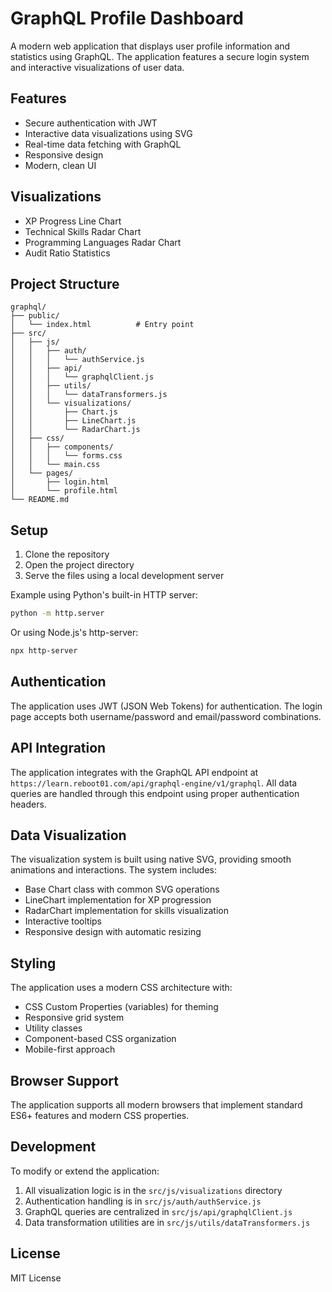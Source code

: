 # GraphQL Profile Dashboard

A modern web application that displays user profile information and statistics using GraphQL. The application features a secure login system and interactive visualizations of user data.

## Features

- Secure authentication with JWT
- Interactive data visualizations using SVG
- Real-time data fetching with GraphQL
- Responsive design
- Modern, clean UI

## Visualizations

- XP Progress Line Chart
- Technical Skills Radar Chart
- Programming Languages Radar Chart
- Audit Ratio Statistics

## Project Structure

```
graphql/
├── public/
│   └── index.html          # Entry point
├── src/
│   ├── js/
│   │   ├── auth/
│   │   │   └── authService.js
│   │   ├── api/
│   │   │   └── graphqlClient.js
│   │   ├── utils/
│   │   │   └── dataTransformers.js
│   │   └── visualizations/
│   │       ├── Chart.js
│   │       ├── LineChart.js
│   │       └── RadarChart.js
│   ├── css/
│   │   ├── components/
│   │   │   └── forms.css
│   │   └── main.css
│   └── pages/
│       ├── login.html
│       └── profile.html
└── README.md
```

## Setup

1. Clone the repository
2. Open the project directory
3. Serve the files using a local development server

Example using Python's built-in HTTP server:
```bash
python -m http.server
```

Or using Node.js's http-server:
```bash
npx http-server
```

## Authentication

The application uses JWT (JSON Web Tokens) for authentication. The login page accepts both username/password and email/password combinations.

## API Integration

The application integrates with the GraphQL API endpoint at `https://learn.reboot01.com/api/graphql-engine/v1/graphql`. All data queries are handled through this endpoint using proper authentication headers.

## Data Visualization

The visualization system is built using native SVG, providing smooth animations and interactions. The system includes:

- Base Chart class with common SVG operations
- LineChart implementation for XP progression
- RadarChart implementation for skills visualization
- Interactive tooltips
- Responsive design with automatic resizing

## Styling

The application uses a modern CSS architecture with:

- CSS Custom Properties (variables) for theming
- Responsive grid system
- Utility classes
- Component-based CSS organization
- Mobile-first approach

## Browser Support

The application supports all modern browsers that implement standard ES6+ features and modern CSS properties.

## Development

To modify or extend the application:

1. All visualization logic is in the `src/js/visualizations` directory
2. Authentication handling is in `src/js/auth/authService.js`
3. GraphQL queries are centralized in `src/js/api/graphqlClient.js`
4. Data transformation utilities are in `src/js/utils/dataTransformers.js`

## License

MIT License
